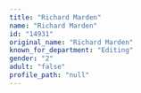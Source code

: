 ```yaml
---
title: "Richard Marden"
name: "Richard Marden"
id: "14931"
original_name: "Richard Marden"
known_for_department: "Editing"
gender: "2"
adult: "false"
profile_path: "null"
---
```

